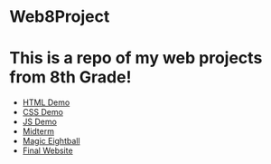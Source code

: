 # Web8Project
<h1>This is a repo of my web projects from 8th Grade!</h1>

<ul>
  <li><a href="html_demo">HTML Demo</a></li>
  <li><a href="css_demo">CSS Demo</a></li>
  <li><a href="js_demo">JS Demo</a></li>
  <li><a href="midterm_project">Midterm</a></li>
  <li><a href="eightball">Magic Eightball</a></li>
  <li><a href="final_website">Final Website</a></li>
</ul>

